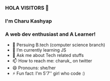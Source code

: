### HOLA VISITORS 👋
### I'm Charu Kashyap
### A web dev enthusiast and A Learner!
- 🔭 Persuing B.tech (computer science branch)
- 🌱 I’m currently learning JS
- 💬 Ask me about Tech related stuffs
- 📫 How to reach me: charuk_ on twitter 
- 😄 Pronouns: she/her
- ⚡ Fun fact: I'm 5'7'' girl who code :)
